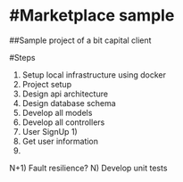 #Marketplace sample
=====================================
##Sample project of a bit capital client

#Steps
1) Setup local infrastructure using docker
2) Project setup
3) Design api architecture
4) Design database schema
5) Develop all models
6) Develop all controllers
7) User SignUp
   1) 
8) Get user information
9)  
N+1) Fault resilience?
N) Develop unit tests